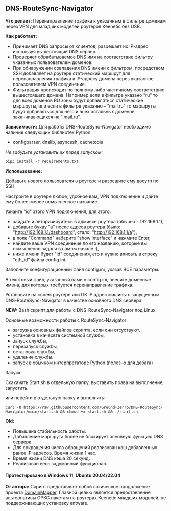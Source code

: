 ## DNS-RouteSync-Navigator


**Что делает:** Перенаправление трафика к указанным в фильтре доменам через VPN для младших моделей роутеров Keenetic без USB.


**Как работает:**
- Принимает DNS запросы от клиентов, разрешает их IP-адрес используя вышестоящий DNS сервер.
- Проверяет обрабатываемое DNS имя на соответствие фильтру указанных пользователем доменов.
- При обнаружении совпадения DNS имени с фильтром, посредством SSH добавляет на роутере статический маршрут для перенаправления трафика к IP-адресу домена через указанное пользователем VPN соединение.
- Фильтрация происходит по полному либо частичному соответствию вышестоящего домена. Например если в фильтре указано "ru" то для всех доменов RU зоны будут добавляться статические маршруты, или если в фильтре указанно - "mail.ru" то маршруты будут добавляться для него и всех остальных доменов заканчивающихся на ".mail.ru".


**Зависимости:** Для работы DNS-RouteSync-Navigator необходимо наличие следующих библиотек Python:
- configparser, dnslib, asyncssh, cachetools

*Не забудьте установить их перед запуском:*
```
pip3 install -r requirements.txt
```

**Использование:**

Добавьте нового пользователя в роутере и разрешите ему досутп по SSH.

Настройте в роутере любое, удобное вам, VPN подключение и дайте ему более-менее осмысленное название.

Узнайте "id" этого VPN подключения, для этого:
- зайдите и авторизируйтесь в админке роутера (обычно - 192.168.1.1),
- добавьте букву "а" после адреса роутера (было: "http://192.168.1.1/dashboard", стало: "http://192.168.1.1/a"),
- в поле "Command" наберите "show interface" и нажмите Enter,
- найдите ваше VPN соединение по его названию, которые вы осмысленно задали в самом начале ;),
- ниже имени будет "id" соединения, его и нужно вписать в строку "eth_id" файла config.ini.


Заполните конфигурационный файл config.ini, указав ВСЕ параметры.

В текстовый файл, указанный вами в config.ini, внесите доменные имена, для которых требуется перенаправление трафика.

Установите на своем роутере или ПК IP адрес машины с запущенным DNS-RouteSync-Navigator в качестве основного DNS сервера.


**NEW:**
Bash скрипт для работы с DNS-RouteSync-Navigator под Linux.

Основные возможности работы с RouteSync-Navigator:
- загрузка основных файлов скрипта, если они отсуствуют.
- установка в качесвте системной службы,
- запуск службы,
- перезапуск службы,
- остановка службы,
- удаление службы.
- запуск в обычном интерпретаторе Python (полезно для дебага)

Запуск:

Скакачать Start.sh в отдельную папку, выставить права на выполнение, запустить.

или перейти в отдельную папку и выполнить:
```
curl -O https://raw.githubusercontent.com/Ground-Zerro/DNS-RouteSync-Navigator/main/start.sh && chmod +x start.sh && ./start.sh
```

**Old:**
- Повышена стабильность работы.
- Добавление маршрута более не блокирует основную функцию DNS сервера.
- Для сокращения числа обращений реализован кэш добавленных ранее IP-адресов. Время жизни 1 час.
- Время жизни DNS кэша 20 секунд.
- Реализован весь задуманный функционал.


#### Протестировано в Windows 11, Ubuntu 20.04/22.04


**От автора:** Скрипт представляет собой логическое продолжение проекта [DomainMapper](https://github.com/Ground-Zerro/DomainMapper). Главной целью является предоставление альтернативы OPKG пакетам на роутерах Keenetic младших моделей, не поддерживающих установку entware.
